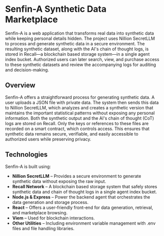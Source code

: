# Senfin-A Synthetic Data Marketplace

Senfin-A is a web application that transforms real data into synthetic data while keeping personal details hidden. The project uses Nillion SecretLLM to process and generate synthetic data in a secure environment. The resulting synthetic dataset, along with the AI's chain of thought logs, is stored in Recall—a blockchain based storage system—in a single agent index bucket. Authorized users can later search, view, and purchase access to these synthetic datasets and review the accompanying logs for auditing and decision-making.

## Overview

Senfin-A offers a straightforward process for generating synthetic data. A user uploads a JSON file with private data. The system then sends this data to Nillion SecretLLM, which analyzes and creates a synthetic version that maintains the important statistical patterns without exposing any personal information. Both the synthetic output and the AI's chain of thought (CoT) logs are stored on Recall. Only the keys or references to these files are recorded on a smart contract, which controls access. This ensures that synthetic data remains secure, verifiable, and easily accessible to authorized users while preserving privacy.

## Technologies

Senfin-A is built using:

- **Nillion SecretLLM** – Provides a secure environment to generate synthetic data without exposing the raw input.
- **Recall Network** – A blockchain based storage system that safely stores synthetic data and chain of thought logs in a single agent index bucket.
- **Node.js & Express** – Power the backend agent that orchestrates the data generation and storage process.
- **React** – Offers a user-friendly front-end for data generation, retrieval, and marketplace browsing.
- **Viem** – Used for blockchain interactions.
- **Other Utilities** – Including environment variable management with .env files and file handling libraries.


